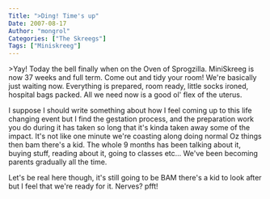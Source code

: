 ```yaml
---
Title: ">Ding! Time's up"
Date: 2007-08-17
Author: "mongrol"
Categories: ["The Skreegs"]
Tags: ["Miniskreeg"]
---
```


\>Yay! Today the bell finally when on the Oven of Sprogzilla. MiniSkreeg
is now 37 weeks and full term. Come out and tidy your room! We're
basically just waiting now. Everything is prepared, room ready, little
socks ironed, hospital bags packed. All we need now is a good ol' flex
of the uterus.

I suppose I should write something about how I feel coming up to this
life changing event but I find the gestation process, and the
preparation work you do during it has taken so long that it's kinda
taken away some of the impact. It's not like one minute we're coasting
along doing normal Oz things then bam there's a kid. The whole 9 months
has been talking about it, buying stuff, reading about it, going to
classes etc... We've been becoming parents gradually all the time.

Let's be real here though, it's still going to be BAM there's a kid to
look after but I feel that we're ready for it. Nerves? pfft!
